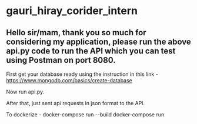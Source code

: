# gauri_hiray_corider_intern

## Hello sir/mam, thank you so much for considering my application, please run the above api.py code to run the API which you can test using Postman on port 8080.


First get your database ready using the instruction in this link - 
https://www.mongodb.com/basics/create-database

Now run api.py.

After that, just sent api requests in json format to the API.


To dockerize - 
docker-compose run --build
docker-compose run
